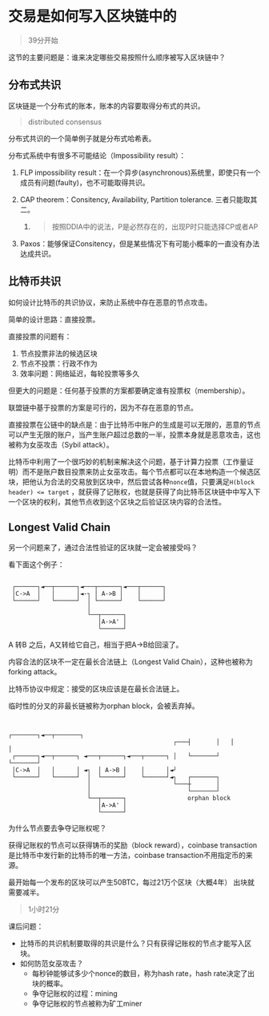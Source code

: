 # 交易是如何写入区块链中的

> 39分开始

这节的主要问题是：谁来决定哪些交易按照什么顺序被写入区块链中？



## 分布式共识

区块链是一个分布式的账本，账本的内容要取得分布式的共识。

> distributed consensus

分布式共识的一个简单例子就是分布式哈希表。



分布式系统中有很多不可能结论（Impossibility result）：

1. FLP impossibility result：在一个异步(asynchronous)系统里，即使只有一个成员有问题(faulty)，也不可能取得共识。

2. CAP theorem：Consitency, Availability, Partition tolerance. 三者只能取其二。

    1. > 按照DDIA中的说法，P是必然存在的，出现P时只能选择CP或者AP

3. Paxos：能够保证Consitency，但是某些情况下有可能小概率的一直没有办法达成共识。

## 比特币共识

如何设计比特币的共识协议，来防止系统中存在恶意的节点攻击。

简单的设计思路：直接投票。

直接投票的问题有：

1. 节点投票非法的候选区块
2. 节点不投票：行政不作为
3. 效率问题：网络延迟，每轮投票等多久

但更大的问题是：任何基于投票的方案都要确定谁有投票权（membership）。

联盟链中基于投票的方案是可行的，因为不存在恶意的节点。

直接投票在公链中的缺点是：由于比特币中账户的生成是可以无限的，恶意的节点可以产生无限的账户，当产生账户超过总数的一半，投票本身就是恶意攻击，这也被称为女巫攻击（Sybil attack）。



比特币中利用了一个很巧妙的机制来解决这个问题，基于计算力投票（工作量证明）而不是账户数目投票来防止女巫攻击。每个节点都可以在本地构造一个候选区块，把他认为合法的交易放到区块中，然后尝试各种`nonce`值，只要满足`H(block header) <= target` ，就获得了记账权，也就是获得了向比特币区块链中中写入下一个区块的权利，其他节点收到这个区块之后验证区块内容的合法性。



## Longest Valid Chain

另一个问题来了，通过合法性验证的区块就一定会被接受吗？

看下面这个例子：

```
                                              
 ┌──────┐◄──┬──────┐◄───┬──────┐◄───┬──────┐ 
 │C->A  │   │      │◄-┐ │ A->B │    │      │ 
 └──────┘   └──────┘  │ └──────┘    └──────┘ 
                      │                       
                      └──┬──────┐             
                         │A->A' │             
                         └──────┘             
```

A 转B 之后，A又转给它自己，相当于把A->B给回滚了。

内容合法的区块不一定在最长合法链上（Longest Valid Chain），这种也被称为forking attack。

比特币协议中规定：接受的区块应该是在最长合法链上。

临时性的分叉的非最长链被称为orphan block，会被丢弃掉。

```
                                                                        
                                                  ┌───────┐◄──┬───────┐ 
                                              ┌───┤       │   │       │ 
 ┌──────┐◄──┬──────┐ ◄───┬──────┐◄───┬──────┐ │   └───────┘   └───────┘ 
 │C->A  │   │      │ ◄┐  │ A->B │    │      │◄┘                         
 └──────┘   └──────┘  │  └──────┘    └──────┘◄┐   ┌───────┐             
                      │                       └───┼       │             
                      │                           └───────┘             
                      └──┬──────┐                 orphan block          
                         │A->A' │                                       
                         └──────┘                                       
```



为什么节点要去争夺记账权呢？

获得记账权的节点可以获得铸币的奖励（block reward），coinbase transaction是比特币中发行新的比特币的唯一方法，coinbase transaction不用指定币的来源。

最开始每一个发布的区块可以产生50BTC，每过21万个区块（大概4年） 出块就需要减半。



> 1小时21分

课后问题：

- 比特币的共识机制要取得的共识是什么？只有获得记账权的节点才能写入区块。
- 如何防范女巫攻击？
    - 每秒钟能够试多少个nonce的数目，称为hash rate，hash rate决定了出块的概率。
    - 争夺记账权的过程：mining
    - 争夺记账权的节点被称为矿工miner

